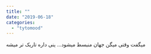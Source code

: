 ```yaml
---
title: ""
date: "2019-06-18"
categories: 
  - "tytomood"
---
```


میگفت وقتی میگن جهان منبسط میشود... ینی داره تاریک تر میشه
